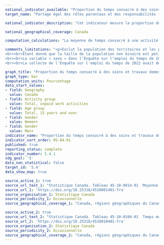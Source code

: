 ```yaml
---
national_indicator_available: "Proportion du temps consacré à des soins et travaux domestiques non rémunérés"
target_name: "Partage égal des rôles parentaux et des responsabilités familiales"

national_indicator_description: "Cet indicateur mesure la proportion du temps consacré à des soins et travaux domestiques non rémunérés. Les activités de soins et de travaux domestiques non rémunérés comprennent les tâches domestiques, les soins à un enfant du ménage de moins de 18 ans ou adulte du ménage ainsi que le magasinage de biens ou de services."

national_geographical_coverage: Canada

computation_calculations: "La moyenne de temps consacré à une activité est une moyenne quotidienne basée sur les sept jours de la semaine. La proportion de la journée est basée sur une journée de 24 heures."

comments_limitations: "<p>Exclut la population des territoires et les personnes institutionalisées.
<br><br>Étant donné que la taille de la population non binaire est petite, il est parfois nécessaire d’agréger les données dans une variable sur le genre à deux catégories pour protéger la confidentialité des réponses fournies. Dans ces cas, les personnes dans la catégorie « personnes non binaires » sont réparties dans les deux autres catégories de genre et sont désignées par le signe +.
<br><br>La variable « sexe » dans l’Enquête sur l’emploi du temps de 2015 et la variable sur le genre à deux catégories dans l’Enquête sur l’emploi du temps de 2022 sont incluses ensemble dans cet indicateur. Bien que le sexe et le genre soient deux concepts différents, l’introduction du genre ne devrait pas avoir d’incidence importante sur l’analyse de données et la comparabilité historique, étant donné la petite taille des populations transgenre et non binaire. Pour obtenir de plus amples renseignements sur les changements dans les concepts au fil du temps, veuillez consulter le Guide de référence sur l’âge, le sexe à la naissance et le genre.
<br><br>La collecte de l'Enquête sur l'emploi du temps de 2022 avait deux modes de collecte : par téléphone et par Internet. Cette approche répondait à la nécessité de s’adapter aux changements dans l’utilisation des technologies et aux contraintes de temps des répondants. Toute modification importante apportée à la méthodologie de l’enquête peut avoir une incidence sur la comparabilité des données au fil du temps. Il est impossible de déterminer avec certitude si, et dans quelle mesure, les différences concernant une variable sont attribuables à un changement réel dans la population ou à des changements dans la méthodologie d’enquête. Il y a cependant des raisons de croire que l’utilisation du questionnaire électronique pourrait avoir eu une incidence sur les estimations. Par conséquent, la comparaison entre l'Enquête sur l'emploi du temps de 2022 et les cycles précédents en ce qui concerne les résultats des activités de travail et des soins non-rémunérés, doit être faite avec prudence. Ce produit de visualisation ne fournit pas une comparaison entre les années pour les données désagrégées.</p>"

graph_title: "Proportion du temps consacré à des soins et travaux domestiques non rémunérés"
graph_type: bar
computation_units: Pourcentage
data_start_values:
- field: Geography
  value: Canada
- field: Activity group
  value: Total, unpaid work activities
- field: Age group
  value: Total, 15 years and over
- field: Gender
  value: Women+
- field: Gender
  value: Men+
indicator_name: "Proportion du temps consacré à des soins et travaux domestiques non rémunérés"
indicator_sort_order: 05-04-01
published: true
reporting_status: complete
indicator_number: 5.4.1
sdg_goal: '5'
data_non_statistical: false
target_id: '5.4'
data_show_map: true

source_active_1: true
source_url_text_1: "Statistique Canada. Tableau 45-10-0014-01  Moyenne de temps consacré en heures par jour à diverses activités par groupe d'âge et sexe, 15 ans et plus, Canada et provinces"
source_url_1: 'https://doi.org/10.25318/4510001401-fra'
source_organisation_1: Statistique Canada
source_periodicity_1: Occasionnelle
source_geographical_coverage_1: "Canada, régions géographiques du Canada et provinces"

source_active_2: true
source_url_text_2: "Statistique Canada. Tableau 45-10-0104-01  Temps moyen consacré par jour à diverses activités, par groupe d'âge et le genre, 2022"
source_url_2: 'https://doi.org/10.25318/4510010401-fra'
source_organisation_2: Statistique Canada
source_periodicity_2: Occasionnelle
source_geographical_coverage_2: "Canada, régions géographiques du Canada et provinces"
---
```

